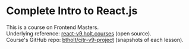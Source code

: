 # Complete Intro to React.js
This is a course on Frontend Masters.  
Underlying reference: [react-v9.holt.courses](https://react-v9.holt.courses/) (open source).  
Course's GitHub repo: [btholt/citr-v9-project](https://github.com/btholt/citr-v9-project) (snapshots of each lesson).

